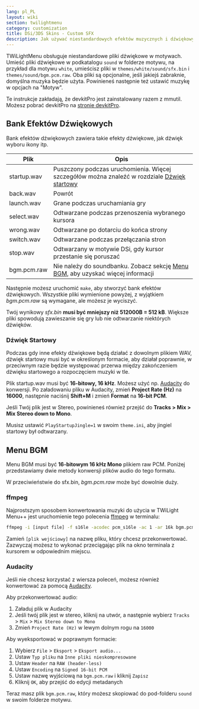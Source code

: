 ```yaml
---
lang: pl_PL
layout: wiki
section: twilightmenu
category: customization
title: DSi/3DS Skins - Custom SFX
description: Jak używać niestandardowych efektów muzycznych i dźwiękowych w tle DSi i 3DS dla TWiLight Menu++
---
```


TWiLightMenu obsługuje niestandardowe pliki dźwiękowe w motywach. Umieść pliki dźwiękowe w podkatalogu `sound` w folderze motywu, na przykład dla motywu `white`, umieścisz pliki w `themes/white/sound/sfx.bin` i `themes/sound/bgm.pcm.raw`. Oba pliki są opcjonalne, jeśli jakiejś zabraknie, domyślna muzyka będzie użyta. Powinieneś następnie też ustawić muzykę w opcjach na "Motyw".

Te instrukcje zakładają, że devkitPro jest zainstalowany razem z mmutil. Możesz pobrać devkitPro na [stronie devkitPro](https://devkitpro.org/wiki/Getting_Started).

## Bank Efektów Dźwiękowych
Bank efektów dźwiękowych zawiera takie efekty dźwiękowe, jak dźwięk wyboru ikony itp.

| Plik        | Opis                                                                                                          |
| ----------- | ------------------------------------------------------------------------------------------------------------- |
| startup.wav | Puszczony podczas uruchomienia. Więcej szczegółów można znaleźć w rozdziale [Dźwięk startowy](#startup-sound) |
| back.wav    | Powrót                                                                                                        |
| launch.wav  | Grane podczas uruchamiania gry                                                                                |
| select.wav  | Odtwarzane podczas przenoszenia wybranego kursora                                                             |
| wrong.wav   | Odtwarzane po dotarciu do końca strony                                                                        |
| switch.wav  | Odtwarzane podczas przełączania stron                                                                         |
| stop.wav    | Odtwarzany w motywie DSi, gdy kursor przestanie się poruszać                                                  |
| bgm.pcm.raw | Nie należy do soundbanku. Zobacz sekcję [Menu BGM](#menu-bgm), aby uzyskać więcej informacji                  |

Następnie możesz uruchomić `make`, aby stworzyć bank efektów dźwiękowych. Wszystkie pliki wymienione powyżej, z wyjątkiem *bgm.pcm.raw* są wymagane, ale możesz je wyciszyć.

Twój wynikowy *sfx.bin* **musi być mniejszy niż 512000B = 512 kB**. Większe pliki spowodują zawieszanie się gry lub nie odtwarzanie niektórych dźwięków.

### Dźwięk Startowy
Podczas gdy inne efekty dźwiękowe będą działać z dowolnym plikiem WAV, dźwięk startowy musi być w określonym formacie, aby działał poprawnie, w przeciwnym razie będzie występować przerwa między zakończeniem dźwięku startowego a rozpoczęciem muzyki w tle.

Plik startup.wav musi być **16-bitowy, 16 kHz**. Możesz użyć np. [Audacity](https://www.audacityteam.org/download/) do konwersji. Po załadowaniu pliku w Audacity, zmień **Project Rate (Hz)** na **16000**, następnie naciśnij **Shift+M** i zmień **Format** na **16-bit PCM**.

Jeśli Twój plik jest w Stereo, powinieneś również przejść do **Tracks > Mix > Mix Stereo down to Mono**.

Musisz ustawić `PlayStartupJingle=1` w swoim `theme.ini`, aby jingiel startowy był odtwarzany.


## Menu BGM
Menu BGM musi być **16-bitowym 16 kHz Mono** plikiem raw PCM. Poniżej przedstawiamy dwie metody konwersji plików audio do tego formatu.

W przeciwieństwie do sfx.bin, *bgm.pcm.raw* może być dowolnie duży.

### ffmpeg
Najprostszym sposobem konwertowania muzyki do użycia w TWiLight Menu++ jest uruchomienie tego polecenia [ffmpeg](https://ffmpeg.org) w terminalu:

```bash
ffmpeg -i [input file] -f s16le -acodec pcm_s16le -ac 1 -ar 16k bgm.pcm.raw
```

Zamień `[plik wejściowy]` na nazwę pliku, który chcesz przekonwertować. Zazwyczaj możesz to wykonać przeciągając plik na okno terminala z kursorem w odpowiednim miejscu.

### Audacity
Jeśli nie chcesz korzystać z wiersza poleceń, możesz również konwertować za pomocą [Audacity](https://www.audacityteam.org/download/).

Aby przekonwertować audio:
1. Załaduj plik w Audacity
1. Jeśli twój plik jest w stereo, kliknij na utwór, a następnie wybierz `Tracks` > `Mix` > `Mix Stereo down to Mono`
1. Zmień `Project Rate (Hz)` w lewym dolnym rogu na `16000`

Aby wyeksportować w poprawnym formacie:
1. Wybierz `File` > `Eksport` > `Eksport audio...`
1. Ustaw `Typ pliku` na `Inne pliki nieskompresowane`
1. Ustaw `Header` na `RAW (header-less)`
1. Ustaw `Encoding` na `Signed 16-bit PCM`
1. Ustaw nazwę wyjściową na `bgm.pcm.raw` i kliknij `Zapisz`
1. Kliknij `OK`, aby przejść do edycji metadanych

Teraz masz plik `bgm.pcm.raw`, który możesz skopiować do pod-folderu `sound` w swoim folderze motywu.
